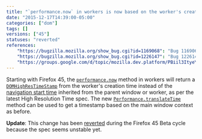 ```yaml
---
title: "`performance.now` in workers is now based on the worker's creation time"
date: "2015-12-17T14:39:00-05:00"
categories: ["dom"]
tags: []
versions: ["45"]
statuses: "reverted"
references:
    "https://bugzilla.mozilla.org/show_bug.cgi?id=1169068": "Bug 1169068 - Update the High Resolution Time API to the latest version of the spec"
    "https://bugzilla.mozilla.org/show_bug.cgi?id=1226147": "Bug 1226147 - WorkerPrivate->NowBaseTimeStamp() should not return the parent->GetPerformance()->Now() in dedicated Workers."
    "https://groups.google.com/d/topic/mozilla.dev.platform/PBiil3ItyeY/discussion": "Intent to implement and ship: Changes to Worker performance.now() zero time"
---
```

Starting with Firefox 45, the [`performance.now`](https://developer.mozilla.org/en-US/docs/Web/API/Performance/now) method in workers will return a [`DOMHighResTimeStamp`](https://developer.mozilla.org/en-US/docs/Web/API/DOMHighResTimeStamp) from the worker's creation time instead of the [navigation start time](https://developer.mozilla.org/en-US/docs/Web/API/PerformanceTiming/navigationStart) inherited from the parent window or worker, as per the latest High Resolution Time spec. The new [`Performance.translateTime`](https://w3c.github.io/hr-time/#dom-performance-translatetime) method can be used to get a timestamp based on the main window context as before.

**Update**: This change has been [reverted](https://bugzilla.mozilla.org/show_bug.cgi?id=1243881) during the Firefox 45 Beta cycle because the spec seems unstable yet.
